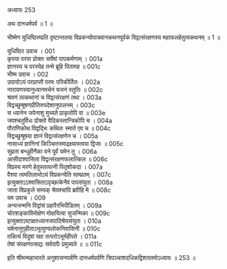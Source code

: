 अध्यायः 253

अथ दानधर्मपर्व ॥ 1 ॥

भीष्मेण युधिष्ठिरम्प्रति दृष्टान्ततया विप्रकन्योपाख्यानकथनपूर्वकं विद्वत्संरक्षणस्य महाफलहेतुत्वकथनम् ॥ 1 ॥

युधिष्ठिर उवाच ।	001  
कृपया परया प्रोक्तः सर्वेषां पापकर्मणाम् ।	001a  
ज्ञानस्य च परस्येह तन्मे ब्रूहि पितामह ॥	001c  
भीष्म उवाच ।	002  
उपायोऽयं परप्राप्तौ परमः परिकीर्तितः ।	002a  
नारायणस्यानुध्यानमर्चनं यजनं स्तुतिः ॥	002c  
श्रवणं तत्कथानां च विद्वत्संरक्षणं तथा ।	003a  
विद्वच्छुश्रूषणप्रीतिरुपदेशानुपालनम् ।	003c  
स ध्यानेन जपेनाशु मुच्यते प्राकृतोपि वा ॥	003e  
जपश्चतुर्विधः प्रोक्तो वैदिकस्तान्त्रिकोपि च ।	004a  
पौराणिकोथ विद्वद्भिः कथितः स्मार्त एव च ॥	004c  
विद्वच्छुश्रूषया ज्ञानं विद्वत्संरक्षणेन च ।	005a  
नासाध्यं ज्ञानिनां किञ्चित्तस्माद्रक्ष्यास्त्वया द्विजाः ॥	005c  
सुव्रता बन्धुहीनैका वने पूर्वं यमेन तु ।	006a  
आसीदाश्वासिता विद्वत्संरक्षणफलात्किल ॥	006c  
विप्रस्य मरणे हेतुस्तत्पत्नी पितृशोकदा ।	007a  
वैश्या त्वमतिलाभोऽयं विप्रकन्येति साम्प्रतम् ।	007c  
इत्युक्ताऽऽश्वासिताऽपृच्छत्केनैवं पापसंयुता ।	008a  
जाता विप्रकुले सम्यक् श्रेयश्चापि ब्रवीहि मे ॥	008c  
यम उवाच ।	009  
अन्यजन्मनि विद्वांसं प्रहारैरभिपीडितम् ।	009a  
चोरशङ्काविमोक्षेण मोक्षयित्वा सुजन्मिका ॥	009c  
इत्युक्ताऽष्टाक्षरध्यानजपादिश्रेयसंयुता ।	010a  
यमेनानुगृहीताऽभूत्पुण्यलोकनिवासिनी ॥	010c  
तन्नित्यं विदुषां रक्षा तत्परोऽभूर्महीपते ।	011a  
तेषां संरक्षणात्सद्यः सर्वपापैः प्रमुच्यते ॥ ॥	011c  

इति श्रीमन्महाभारते अनुशासनपर्वणि दानधर्मपर्वणि त्रिपञ्चाशदधिकद्विशततमोऽध्यायः ॥ 253 ॥
